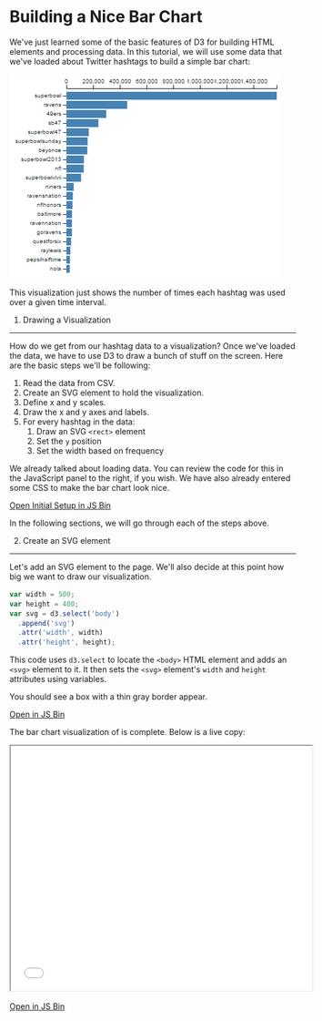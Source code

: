 Building a Nice Bar Chart
=========================

We've just learned some of the basic features of D3
for building HTML elements and processing data.
In this tutorial, we will use some data that we've loaded
about Twitter hashtags to build a simple bar chart:

![Final bar chart visualization](resources/barchart/barchart_visualization.png)

This visualization just shows the number of times each hashtag
was used over a given time interval.

1. Drawing a Visualization
--------------------------

How do we get from our hashtag data to a visualization?
Once we've loaded the data, we have to use D3 to draw a bunch of stuff
on the screen. Here are the basic steps we'll be following:

1. Read the data from CSV.
2. Create an SVG element to hold the visualization.
3. Define x and y scales.
4. Draw the x and y axes and labels.
5. For every hashtag in the data:
    1. Draw an SVG `<rect>` element
    2. Set the `y` position
    3. Set the width based on frequency

We already talked about loading data. You can review the code for
this in the JavaScript panel to the right, if you wish.
We have also already entered some CSS to make the bar chart look nice.

<a class="btn btn-primary jsbin-button" href="http://jsbin.com/rogab/64/edit?js,output" target="_blank">Open Initial Setup in JS Bin</a>

In the following sections, we will go through each of the steps above.


2. Create an SVG element
------------------------

Let's add an SVG element to the page.
We'll also decide at this point how big we want to draw our visualization.

```javascript
var width = 500;
var height = 400;
var svg = d3.select('body')
  .append('svg')
  .attr('width', width)
  .attr('height', height);
```

This code uses `d3.select` to locate the `<body>` HTML element
and adds an `<svg>` element to it.
It then sets the `<svg>` element's `width` and `height` attributes
using variables.

You should see a box with a thin gray border appear.

<a class="btn btn-primary jsbin-button" href="http://jsbin.com/rogab/65/edit?js,output" target="_blank">Open in JS Bin</a>




The bar chart visualization of is complete. Below is a live copy:

<iframe class="embed-visualization" height="430" width="530" src="resources/barchart/barchart.html"></iframe>

<a class="btn btn-primary jsbin-button" href="http://jsbin.com/rogab/63/edit?js,output" target="_blank">Open in JS Bin</a>
